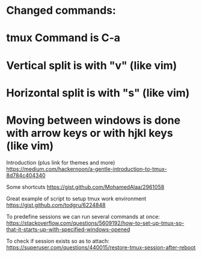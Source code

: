 
# Changed commands:

# tmux Command is C-a
# Vertical split is with "v" (like vim)
# Horizontal split is with "s" (like vim)
# Moving between windows is done with arrow keys or with hjkl keys (like vim)

Introduction (plus link for themes and more)
https://medium.com/hackernoon/a-gentle-introduction-to-tmux-8d784c404340

Some shortcuts
https://gist.github.com/MohamedAlaa/2961058

Great example of script to setup tmux work environment
https://gist.github.com/todgru/6224848

To predefine sessions we can run several commands at once:
https://stackoverflow.com/questions/5609192/how-to-set-up-tmux-so-that-it-starts-up-with-specified-windows-opened

To check if session exists so as to attach:
https://superuser.com/questions/440015/restore-tmux-session-after-reboot
